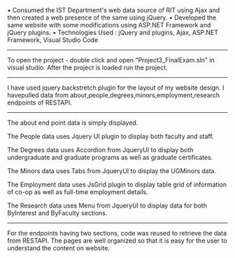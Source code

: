 • Consumed the IST Department's web data source of RIT using Ajax and then created a web presence of the same using jQuery.
• Developed the same website with some modifications using ASP.NET Framework and jQuery plugins.
• Technologies Used : jQuery and plugins, Ajax, ASP.NET Framework, Visual Studio Code

***********************************************************************
To open the project - double click and open "Project3_FinalExam.sln" in visual studio.
After the project is loaded run the project.

***********************************************************************
I have used jquery backstretch plugin for the layout of my website design.
I havepulled data from about,people,degrees,minors,employment,research endpoints
of RESTAPI.

***********************************************************************
The about end point data is simply displayed.

The People data uses Jquery UI plugin to display both faculty and staff.

The Degrees data uses Accordion from JqueryUI to display both undergraduate and 
graduate programs as well as graduate certificates.

The Minors data uses Tabs from JqueryUI to display the UGMinors data.

The Employment data uses JsGrid plugin to display table grid of information
of co-op as well as full-time employment details.

The Research data uses Menu from JqueryUI to display data for both ByInterest
and ByFaculty sections. 

************************************************************************
For the endpoints having two sections, code was reused to retrieve the data from
RESTAPI.
The pages are well organized so that it is easy for the user to understand the
content on website.
